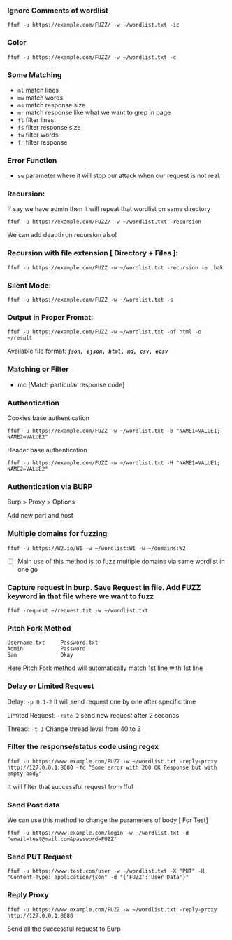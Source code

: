 ### Ignore Comments of wordlist

`ffuf -u https://example.com/FUZZ/ -w ~/wordlist.txt -ic`

### Color

`ffuf -u https://example.com/FUZZ/ -w ~/wordlist.txt -c`

### Some Matching

- `ml` match lines
- `mw` match words
- `ms` match response size
- `mr` match response like what we want to grep in page
- `fl` filter lines
- `fs` filter response size
- `fw` filter words
- `fr` filter response

### Error Function

- `se` parameter where it will stop our attack when our request is not real.

### Recursion:

If say we have admin then it will repeat that wordlist on same directory

`ffuf -u https://example.com/FUZZ/ -w ~/wordlist.txt -recursion`

We can add deapth on recursion also!

### Recursion with file extension [ Directory + Files ]:

`ffuf -u https://example.com/FUZZ -w ~/wordlist.txt -recursion -e .bak`

### Silent Mode:

`ffuf -u https://example.com/FUZZ -w ~/wordlist.txt -s`

### Output in Proper Fromat:

`ffuf -u https://example.com/FUZZ -w ~/wordlist.txt -of html -o ~/result`

Available file format: ***`json, ejson, html, md, csv, ecsv`***

### Matching or Filter

- mc [Match particular response code]

### Authentication

Cookies base authentication

`ffuf -u https://example.com/FUZZ -w ~/wordlist.txt -b "NAME1=VALUE1; NAME2=VALUE2"`

Header base authentication

`ffuf -u https://example.com/FUZZ -w ~/wordlist.txt -H "NAME1=VALUE1; NAME2=VALUE2"`

### Authentication via BURP

Burp > Proxy > Options

Add new port and host

### Multiple domains for fuzzing

`ffuf -u https://W2.io/W1 -w ~/wordlist:W1 -w ~/domains:W2`

- [ ]  Main use of this method is to fuzz multiple domains via same wordlist in one go

### Capture request in burp. Save Request in file. Add FUZZ keyword in that file where we want to fuzz

`ffuf -request ~/request.txt -w ~/wordlist.txt`

### Pitch Fork Method

```
Username.txt     Password.txt
Admin            Password
Sam              Okay
```

Here Pitch Fork method will automatically match 1st line with 1st line

### Delay or Limited Request

Delay: `-p 0.1-2` It will send request one by one after specific time

Limited Request: `-rate 2` send new request after 2 seconds

Thread: `-t 3` Change thread level from 40 to 3

### Filter the response/status code using regex

`ffuf -u https://www.example.com/FUZZ -w ~/wordlist.txt -reply-proxy http://127.0.0.1:8080 -fc "Some error with 200 OK Response but with empty body"`

It will filter that successful request from ffuf

### Send Post data

We can use this method to change the parameters of body [ For Test]

`ffuf -u https://www.example.com/login -w ~/wordlist.txt -d "email=test@mail.com&password=FUZZ"`

### Send PUT Request

`ffuf -u https://www.test.com/user -w ~/wordlist.txt -X "PUT" -H "Content-Type: application/json" -d "{'FUZZ':'User Data'}"`

### Reply Proxy

`ffuf -u https://www.example.com/FUZZ -w ~/wordlist.txt -reply-proxy http://127.0.0.1:8080`

Send all the successful request to Burp
